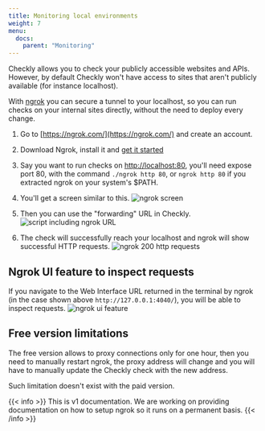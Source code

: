 ```yaml
---
title: Monitoring local environments
weight: 7
menu:
  docs:
    parent: "Monitoring"
---
```


Checkly allows you to check your publicly accessible websites and APIs. However, by default Checkly won't have access to sites that aren't publicly available (for instance localhost). 

With [ngrok](https://ngrok.com/) you can secure a tunnel to your localhost, so you can run checks on your internal sites directly, without the need to deploy every change.

1. Go to [https://ngrok.com/](https://ngrok.com/) and create an account. 
2. Download Ngrok, install it and [get it started](https://dashboard.ngrok.com/get-started/setup)
3. Say you want to run checks on [http://localhost:80](http://localhost:80), you'll need expose port 80, with the command `./ngrok http 80`, or `ngrok http 80` if you extracted ngrok on your system's $PATH.
4. You'll get a screen similar to this.
![ngrok screen](/docs/images/monitoring/ngrok.png)
5. Then you can use the "forwarding" URL in Checkly.
![script including ngrok URL](/docs/images/monitoring/script.png)

6. The check will successfully reach your localhost and ngrok will show successful HTTP requests.
![ngrok 200 http requests](/docs/images/monitoring/ngrok200.png)

## Ngrok UI feature to inspect requests

If you navigate to the Web Interface URL returned in the terminal by ngrok (in the case shown above `http://127.0.0.1:4040/`), you will be able to inspect requests.
![ngrok ui feature](/docs/images/monitoring/ui-feature.png)

## Free version limitations

The free version allows to proxy connections only for one hour, then you need to manually restart ngrok, the proxy address will change and you will have to manually update the Checkly check with the new address.

Such limitation doesn't exist with the paid version.

{{< info >}}
This is v1 documentation. We are working on providing documentation on how to setup ngrok so it runs on a permanent basis. 
{{< /info >}}